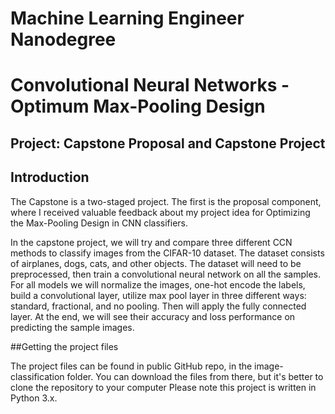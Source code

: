 # Machine Learning Engineer Nanodegree

# Convolutional Neural Networks - Optimum Max-Pooling Design

## Project: Capstone Proposal and Capstone Project

## Introduction
The Capstone is a two-staged project. The first is the proposal component, where I received valuable feedback about my project idea for Optimizing the Max-Pooling Design in CNN classifiers. 

In the capstone project, we will try and compare three different CCN methods to classify images from the CIFAR-10 dataset. The dataset consists of airplanes, dogs, cats, and other objects. The dataset will need to be preprocessed, then train a convolutional neural network on all the samples. For all models we will normalize the images, one-hot encode the labels, build a convolutional layer, utilize max pool layer in three different ways: standard, fractional, and no pooling. Then will apply the fully connected layer. At the end, we will see their accuracy and loss performance on predicting the sample images. 

##Getting the project files

The project files can be found in public GitHub repo, in the image-classification folder. You can download the files from there, but it's better to clone the repository to your computer
Please note this project is written in Python 3.x.

